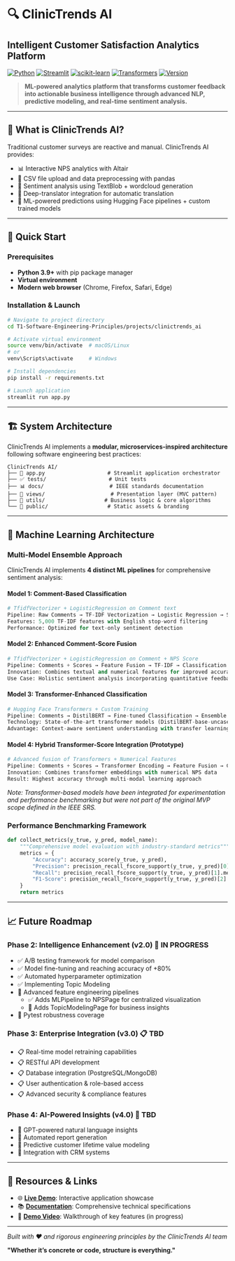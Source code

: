 # 🔍 ClinicTrends AI
## Intelligent Customer Satisfaction Analytics Platform

[![Python](https://img.shields.io/badge/Python-3.9+-blue.svg)](https://python.org)
[![Streamlit](https://img.shields.io/badge/Streamlit-1.45+-red.svg)](https://streamlit.io)
[![scikit-learn](https://img.shields.io/badge/scikit--learn-1.5+-orange.svg)](https://scikit-learn.org)
[![Transformers](https://img.shields.io/badge/🤗%20Transformers-4.52+-yellow.svg)](https://huggingface.co/transformers)
[![Version](https://img.shields.io/badge/Version-1.9.0-brightgreen.svg)](CHANGELOG.md)

> **ML-powered analytics platform that transforms customer feedback into actionable business intelligence through advanced NLP, predictive modeling, and real-time sentiment analysis.**

---

## 🎯  What is ClinicTrends AI?

Traditional customer surveys are reactive and manual. ClinicTrends AI provides:
- 📊 Interactive NPS analytics with Altair
- 🧾 CSV file upload and data preprocessing with pandas
- 💬 Sentiment analysis using TextBlob + wordcloud generation
- 🔄 Deep-translator integration for automatic translation
- 🤖 ML-powered predictions using Hugging Face pipelines + custom trained models

---

## 🚀 Quick Start

### Prerequisites
- **Python 3.9+** with pip package manager
- **Virtual environment** 
- **Modern web browser** (Chrome, Firefox, Safari, Edge)

### Installation & Launch
```bash
# Navigate to project directory
cd T1-Software-Engineering-Principles/projects/clinictrends_ai

# Activate virtual environment
source venv/bin/activate  # macOS/Linux
# or
venv\Scripts\activate     # Windows

# Install dependencies
pip install -r requirements.txt

# Launch application
streamlit run app.py
```

---

## 🏗️ System Architecture

ClinicTrends AI implements a **modular, microservices-inspired architecture** following software engineering best practices:

```
ClinicTrends AI/
├── 🚀 app.py                    # Streamlit application orchestrator
├── ✅ tests/                    # Unit tests
├── 📊 docs/                     # IEEE standards documentation
├── 📱 views/                     # Presentation layer (MVC pattern)
├── 🧠 utils/                   # Business logic & core algorithms
└── 🎨 public/                   # Static assets & branding
```

---

## 🧠 Machine Learning Architecture

### Multi-Model Ensemble Approach

ClinicTrends AI implements **4 distinct ML pipelines** for comprehensive sentiment analysis:

#### **Model 1: Comment-Based Classification**
```python
# TfidfVectorizer + LogisticRegression on Comment text
Pipeline: Raw Comments → TF-IDF Vectorization → Logistic Regression → Sentiment Classification
Features: 5,000 TF-IDF features with English stop-word filtering
Performance: Optimized for text-only sentiment detection
```

#### **Model 2: Enhanced Comment-Score Fusion**
```python
# TfidfVectorizer + LogisticRegression on Comment + NPS Score
Pipeline: Comments + Scores → Feature Fusion → TF-IDF → Classification
Innovation: Combines textual and numerical features for improved accuracy
Use Case: Holistic sentiment analysis incorporating quantitative feedback
```

#### **Model 3: Transformer-Enhanced Classification**
```python
# Hugging Face Transformers + Custom Training
Pipeline: Comments → DistilBERT → Fine-tuned Classification → Ensemble Prediction
Technology: State-of-the-art transformer models (DistilBERT-base-uncased)
Advantage: Context-aware sentiment understanding with transfer learning
```

#### **Model 4: Hybrid Transformer-Score Integration (Prototype)**
```python
# Advanced fusion of Transformers + Numerical Features
Pipeline: Comments + Scores → Transformer Encoding → Feature Fusion → Classification
Innovation: Combines transformer embeddings with numerical NPS data
Result: Highest accuracy through multi-modal learning approach
```

*Note: Transformer-based models have been integrated for experimentation and performance benchmarking but were not part of the original MVP scope defined in the IEEE SRS.*

### Performance Benchmarking Framework

```python
def collect_metrics(y_true, y_pred, model_name):
    """Comprehensive model evaluation with industry-standard metrics"""
    metrics = {
        "Accuracy": accuracy_score(y_true, y_pred),
        "Precision": precision_recall_fscore_support(y_true, y_pred)[0].mean(),
        "Recall": precision_recall_fscore_support(y_true, y_pred)[1].mean(),
        "F1-Score": precision_recall_fscore_support(y_true, y_pred)[2].mean()
    }
    return metrics
```
---

## 📈 Future Roadmap

### Phase 2: Intelligence Enhancement (v2.0) 🔄 **IN PROGRESS**
- ✅ A/B testing framework for model comparison
- ✅ Model fine-tuning and reaching accuracy of +80%
- ✅ Automated hyperparameter optimization
- ✅ Implementing Topic Modeling
- 🔄 Advanced feature engineering pipelines
    - ✅ Adds MLPipeline to NPSPage for centralized visualization
    - 🔄 Adds TopicModelingPage for business insights
- 🔄 Pytest robustness coverage

### Phase 3: Enterprise Integration (v3.0) 📋 **TBD**
- 📋 Real-time model retraining capabilities
- 📋 RESTful API development
- 📋 Database integration (PostgreSQL/MongoDB)
- 📋 User authentication & role-based access
- 📋 Advanced security & compliance features

### Phase 4: AI-Powered Insights (v4.0) 🚀 **TBD**
- 🚀 GPT-powered natural language insights
- 🚀 Automated report generation
- 🚀 Predictive customer lifetime value modeling
- 🚀 Integration with CRM systems

---

## 🔗 Resources & Links

- 🌐 **[Live Demo](https://sep-torrens-dr-ranju-group-1.streamlit.app/)**: Interactive application showcase
- 📚 **[Documentation](docs/)**: Comprehensive technical specifications
- 🎥 **[Demo Video](https://youtube.com/demo)**: Walkthrough of key features (in progress)

---

*Built with ❤️ and rigorous engineering principles by the ClinicTrends AI team*

**"Whether it’s concrete or code, structure is everything."**